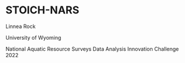 # STOICH-NARS
Linnea Rock 

University of Wyoming 

National Aquatic Resource Surveys Data Analysis Innovation Challenge 2022
